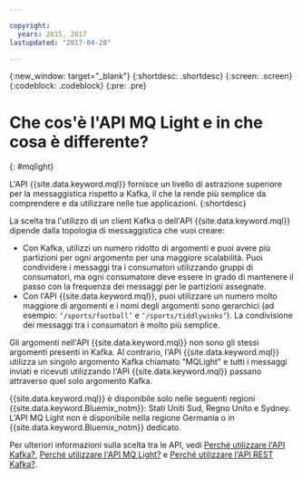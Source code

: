 ```yaml
---

copyright:
  years: 2015, 2017
lastupdated: "2017-04-28"

---
```


{:new_window: target="_blank"}
{:shortdesc: .shortdesc}
{:screen: .screen}
{:codeblock: .codeblock}
{:pre: .pre}

# Che cos'è l'API MQ Light e in che cosa è differente?
{: #mqlight}

L'API {{site.data.keyword.mql}} fornisce un livello di astrazione
superiore per la messaggistica rispetto a Kafka, il che la rende più semplice da comprendere e da utilizzare
nelle tue applicazioni.
{:shortdesc}

La scelta tra l'utilizzo di un client Kafka o dell'API {{site.data.keyword.mql}} dipende dalla topologia di messaggistica che vuoi
creare:

* Con Kafka, utilizzi un numero ridotto di argomenti e puoi avere più partizioni per ogni argomento per una maggiore scalabilità. Puoi condividere i messaggi tra i consumatori utilizzando gruppi di consumatori, ma ogni consumatore deve essere in grado di mantenere il passo con la frequenza dei messaggi per le partizioni assegnate.
* Con l'API {{site.data.keyword.mql}}, puoi utilizzare un numero molto maggiore di argomenti e i nomi degli argomenti sono gerarchici (ad esempio: <code>‘/sports/football’</code> e <code>‘/sports/tiddlywinks’</code>). La condivisione dei messaggi tra i consumatori è molto più semplice. 

Gli argomenti nell'API {{site.data.keyword.mql}} non sono gli stessi
argomenti presenti in Kafka. Al contrario, l'API {{site.data.keyword.mql}} utilizza
un singolo argomento Kafka chiamato "MQLight" e tutti i messaggi inviati e ricevuti utilizzando l'API {{site.data.keyword.mql}} passano attraverso quel solo argomento Kafka.

{{site.data.keyword.mql}} è disponibile solo nelle seguenti regioni
{{site.data.keyword.Bluemix_notm}}: Stati Uniti Sud, Regno Unito e Sydney. L'API MQ Light non è disponibile nella regione Germania o in
{{site.data.keyword.Bluemix_notm}} dedicato.

<!-- begin PRODUCTION ONLY -->
Per ulteriori informazioni sulla scelta tra le API, vedi [Perché utilizzare l'API Kafka?](/docs/services/MessageHub/messagehub054.html), [Perché utilizzare l'API MQ Light?](/docs/services/MessageHub/messagehub076.html) e [Perché utilizzare l'API REST Kafka?](/docs/services/MessageHub/messagehub065.html).
<!-- end PRODUCTION ONLY -->
